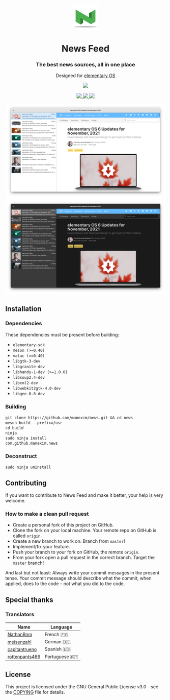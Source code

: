 <div align="center">
  <span align="center"> <img width="80" height="80" class="center" src="data/icons/128/com.github.manexim.news.svg" alt="Icon"></span>
  <h1 align="center">News Feed</h1>
  <h3 align="center">The best news sources, all in one place</h3>
  <p align="center">Designed for <a href="https://elementary.io">elementary OS</a></p>
</div>

<p align="center">
  <a href="https://appcenter.elementary.io/com.github.manexim.news" target="_blank">
    <img src="https://appcenter.elementary.io/badge.svg">
  </a>
</p>

<p align="center">
  <a href="https://github.com/manexim/news/actions/workflows/main.yml">
    <img src="https://github.com/manexim/news/workflows/CI/badge.svg">
  </a>
  <a href="https://github.com/manexim/news/releases/">
    <img src="https://img.shields.io/github/release/manexim/news.svg">
  </a>
  <a href="https://github.com/manexim/news/blob/master/COPYING">
    <img src="https://img.shields.io/github/license/manexim/news.svg">
  </a>
</p>

<p align="center">
  <img src="data/screenshots/000.png">
  <img src="data/screenshots/001.png">
</p>

## Installation

### Dependencies

These dependencies must be present before building:

-   `elementary-sdk`
-   `meson (>=0.40)`
-   `valac (>=0.40)`
-   `libgtk-3-dev`
-   `libgranite-dev`
-   `libhandy-1-dev (>=1.0.0)`
-   `libsoup2.4-dev`
-   `libxml2-dev`
-   `libwebkit2gtk-4.0-dev`
-   `libgee-0.8-dev`

### Building

```
git clone https://github.com/manexim/news.git && cd news
meson build --prefix=/usr
cd build
ninja
sudo ninja install
com.github.manexim.news
```

### Deconstruct

```
sudo ninja uninstall
```

## Contributing

If you want to contribute to News Feed and make it better, your help is very welcome.

### How to make a clean pull request

-   Create a personal fork of this project on GitHub.
-   Clone the fork on your local machine. Your remote repo on GitHub is called `origin`.
-   Create a new branch to work on. Branch from `master`!
-   Implement/fix your feature.
-   Push your branch to your fork on GitHub, the remote `origin`.
-   From your fork open a pull request in the correct branch. Target the `master` branch!

And last but not least: Always write your commit messages in the present tense.
Your commit message should describe what the commit, when applied, does to the code – not what you did to the code.

## Special thanks

### Translators

| Name                                                | Language     |
| --------------------------------------------------- | ------------ |
| [NathanBnm](https://github.com/NathanBnm)           | French 🇫🇷     |
| [meisenzahl](https://github.com/meisenzahl)         | German 🇩🇪     |
| [capitantrueno](https://github.com/capitantrueno)   | Spanish 🇪🇸    |
| [rottenpants466](https://github.com/rottenpants466) | Portuguese 🇵🇹 |

## License

This project is licensed under the GNU General Public License v3.0 - see the [COPYING](COPYING) file for details.
